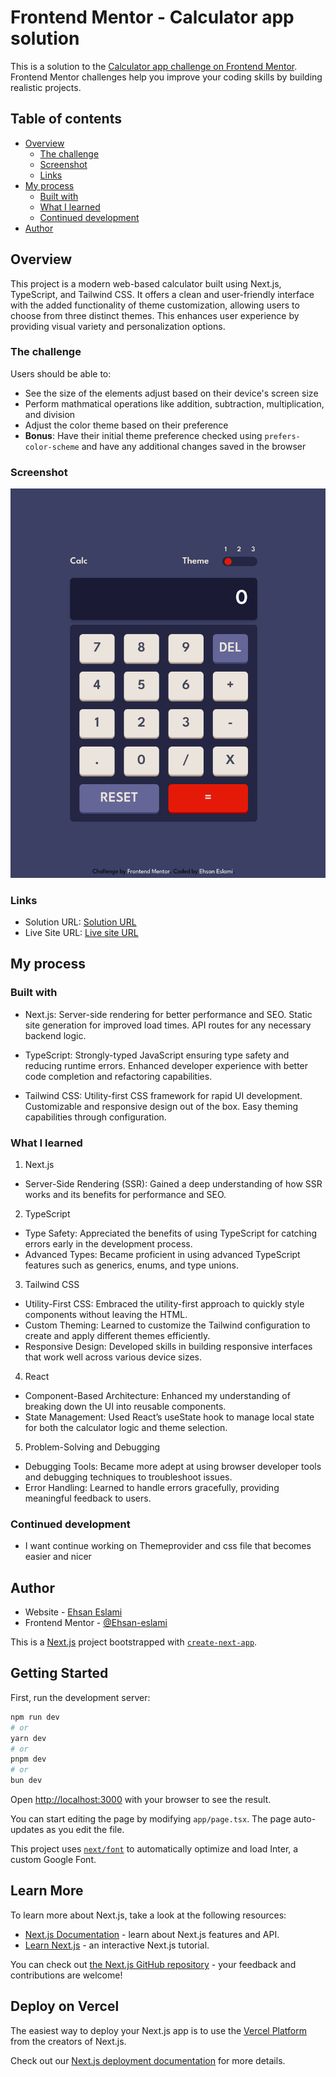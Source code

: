 # Frontend Mentor - Calculator app solution

This is a solution to the [Calculator app challenge on Frontend Mentor](https://www.frontendmentor.io/challenges/calculator-app-9lteq5N29). Frontend Mentor challenges help you improve your coding skills by building realistic projects. 

## Table of contents

- [Overview](#overview)
  - [The challenge](#the-challenge)
  - [Screenshot](#screenshot)
  - [Links](#links)
- [My process](#my-process)
  - [Built with](#built-with)
  - [What I learned](#what-i-learned)
  - [Continued development](#continued-development)
- [Author](#author)


## Overview

This project is a modern web-based calculator built using Next.js, TypeScript, and Tailwind CSS. It offers a clean and user-friendly interface with the added functionality of theme customization, allowing users to choose from three distinct themes. This enhances user experience by providing visual variety and personalization options.

### The challenge

Users should be able to:

- See the size of the elements adjust based on their device's screen size
- Perform mathmatical operations like addition, subtraction, multiplication, and division
- Adjust the color theme based on their preference
- **Bonus**: Have their initial theme preference checked using `prefers-color-scheme` and have any additional changes saved in the browser

### Screenshot

![ScreenShot from live server](./public/images/Screenshot.png)

### Links

- Solution URL: [Solution URL](https://github.com/Ehsan-eslami/next-calculator-app)
- Live Site URL: [Live site URL](https://next-calculator-app-six.vercel.app/)

## My process

### Built with
- Next.js:
Server-side rendering for better performance and SEO.
Static site generation for improved load times.
API routes for any necessary backend logic.

- TypeScript:
Strongly-typed JavaScript ensuring type safety and reducing runtime errors.
Enhanced developer experience with better code completion and refactoring capabilities.

- Tailwind CSS:
Utility-first CSS framework for rapid UI development.
Customizable and responsive design out of the box.
Easy theming capabilities through configuration.

### What I learned

1. Next.js
- Server-Side Rendering (SSR): Gained a deep understanding of how SSR works and its benefits for performance and SEO.

2. TypeScript
- Type Safety: Appreciated the benefits of using TypeScript for catching errors early in the development process.
- Advanced Types: Became proficient in using advanced TypeScript features such as generics, enums, and type unions.

3. Tailwind CSS
- Utility-First CSS: Embraced the utility-first approach to quickly style components without leaving the HTML.
- Custom Theming: Learned to customize the Tailwind configuration to create and apply different themes efficiently.
- Responsive Design: Developed skills in building responsive interfaces that work well across various device sizes.

4. React
- Component-Based Architecture: Enhanced my understanding of breaking down the UI into reusable components.
- State Management: Used React’s useState hook to manage local state for both the calculator logic and theme selection.

5. Problem-Solving and Debugging
- Debugging Tools: Became more adept at using browser developer tools and debugging techniques to troubleshoot issues.
- Error Handling: Learned to handle errors gracefully, providing meaningful feedback to users.

### Continued development
- I want continue working on Themeprovider and css file that becomes easier and nicer


## Author

- Website - [Ehsan Eslami](https://linktr.ee/Ehsaneslami)
- Frontend Mentor - [@Ehsan-eslami](https://www.frontendmentor.io/profile/Ehsan-eslami)






<!----------------------------next.js readme----------------------------->
This is a [Next.js](https://nextjs.org/) project bootstrapped with [`create-next-app`](https://github.com/vercel/next.js/tree/canary/packages/create-next-app).

## Getting Started

First, run the development server:

```bash
npm run dev
# or
yarn dev
# or
pnpm dev
# or
bun dev
```

Open [http://localhost:3000](http://localhost:3000) with your browser to see the result.

You can start editing the page by modifying `app/page.tsx`. The page auto-updates as you edit the file.

This project uses [`next/font`](https://nextjs.org/docs/basic-features/font-optimization) to automatically optimize and load Inter, a custom Google Font.

## Learn More

To learn more about Next.js, take a look at the following resources:

- [Next.js Documentation](https://nextjs.org/docs) - learn about Next.js features and API.
- [Learn Next.js](https://nextjs.org/learn) - an interactive Next.js tutorial.

You can check out [the Next.js GitHub repository](https://github.com/vercel/next.js/) - your feedback and contributions are welcome!

## Deploy on Vercel

The easiest way to deploy your Next.js app is to use the [Vercel Platform](https://vercel.com/new?utm_medium=default-template&filter=next.js&utm_source=create-next-app&utm_campaign=create-next-app-readme) from the creators of Next.js.

Check out our [Next.js deployment documentation](https://nextjs.org/docs/deployment) for more details.
